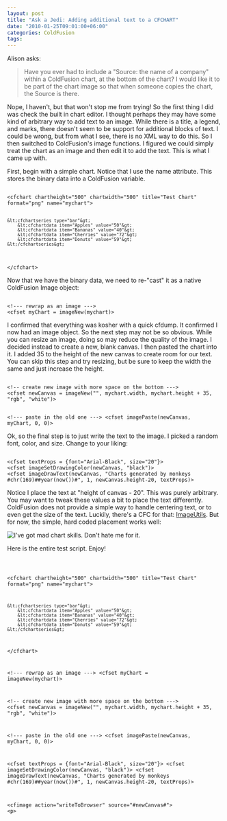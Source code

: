 ```yaml
---
layout: post
title: "Ask a Jedi: Adding additional text to a CFCHART"
date: "2010-01-25T09:01:00+06:00"
categories: ColdFusion 
tags: 
---
```


Alison asks:

<blockquote>
Have you ever had to include a "Source: the name of a company" within a ColdFusion chart, at the bottom of the chart?  I would like it to be part of the chart image so that when someone copies the chart, the Source is there. 
</blockquote>

<p>

Nope, I haven't, but that won't stop me from trying! So the first thing I did was check the built in chart editor. I thought perhaps they may have some kind of arbitrary way to add text to an image. While there is a title, a legend, and marks, there doesn't seem to be support for additional blocks of text. I could be wrong, but from what I see, there is no XML way to do this. So I then switched to ColdFusion's image functions. I figured we could simply treat the chart as an image and then edit it to add the text. This is what I came up with.
<!--more-->
<p>

First, begin with a simple chart. Notice that I use the name attribute. This stores the binary data into a ColdFusion variable.

<p>

<code>
&lt;cfchart chartheight="500" chartwidth="500" title="Test Chart" format="png" name="mychart"&gt;

	&lt;cfchartseries type="bar"&gt;
		&lt;cfchartdata item="Apples" value="50"&gt;
		&lt;cfchartdata item="Bananas" value="40"&gt;
		&lt;cfchartdata item="Cherries" value="72"&gt;
		&lt;cfchartdata item="Donuts" value="59"&gt;
	&lt;/cfchartseries&gt;
	
&lt;/cfchart&gt;
</code>

<p>

Now that we have the binary data, we need to re-"cast" it as a native ColdFusion Image object:

<p>

<code>
&lt;!--- rewrap as an image ---&gt;
&lt;cfset myChart = imageNew(mychart)&gt;
</code>

<p>


I confirmed that everything was kosher with a quick cfdump. It confirmed I now had an image object. So the next step may not be so obvious. While you can resize an image, doing so may reduce the quality of the image. I decided instead to create a new, blank canvas. I then pasted the chart into it. I added 35 to the height of the new canvas to create room for our text. You can skip this step and try resizing, but be sure to keep the width the same and just increase the height.

<p>

<code>
&lt;!-- create new image with more space on the bottom ---&gt;
&lt;cfset newCanvas = imageNew("", mychart.width, mychart.height + 35, "rgb", "white")&gt;

&lt;!--- paste in the old one ---&gt;
&lt;cfset imagePaste(newCanvas, myChart, 0, 0)&gt;
</code>

<p>

Ok, so the final step is to just write the text to the image. I picked a random font, color, and size. Change to your liking:

<p>

<code>
&lt;cfset textProps = {font="Arial-Black", size="20"}&gt;
&lt;cfset imageSetDrawingColor(newCanvas, "black")&gt;
&lt;cfset imageDrawText(newCanvas, "Charts generated by monkeys #chr(169)##year(now())#", 1, newCanvas.height-20, textProps)&gt;
</code>

<p>

Notice I place the text at "height of canvas - 20". This was purely arbitrary. You may want to tweak these values a bit to place the text differently. ColdFusion does not provide a simple way to handle centering text, or to even get the size of the text. Luckily, there's a CFC for that: <a href="http://imageutils.riaforge.org/">ImageUtils</a>. But for now, the simple, hard coded placement works well:

<p>

<img src="https://static.raymondcamden.com/images/Screen shot 2010-01-25 at 9.07.25 AM.png" title="I've got mad chart skills. Don't hate me for it." />

<p>

Here is the entire test script. Enjoy!

<code>

&lt;cfchart chartheight="500" chartwidth="500" title="Test Chart" format="png" name="mychart"&gt;

	&lt;cfchartseries type="bar"&gt;
		&lt;cfchartdata item="Apples" value="50"&gt;
		&lt;cfchartdata item="Bananas" value="40"&gt;
		&lt;cfchartdata item="Cherries" value="72"&gt;
		&lt;cfchartdata item="Donuts" value="59"&gt;
	&lt;/cfchartseries&gt;
	
&lt;/cfchart&gt;

&lt;!--- rewrap as an image ---&gt;
&lt;cfset myChart = imageNew(mychart)&gt;

&lt;!-- create new image with more space on the bottom ---&gt;
&lt;cfset newCanvas = imageNew("", mychart.width, mychart.height + 35, "rgb", "white")&gt;

&lt;!--- paste in the old one ---&gt;
&lt;cfset imagePaste(newCanvas, myChart, 0, 0)&gt;

&lt;cfset textProps = {font="Arial-Black", size="20"}&gt;
&lt;cfset imageSetDrawingColor(newCanvas, "black")&gt;
&lt;cfset imageDrawText(newCanvas, "Charts generated by monkeys #chr(169)##year(now())#", 1, newCanvas.height-20, textProps)&gt;

&lt;cfimage action="writeToBrowser" source="#newCanvas#"&gt;
&lt;p&gt;
</code>